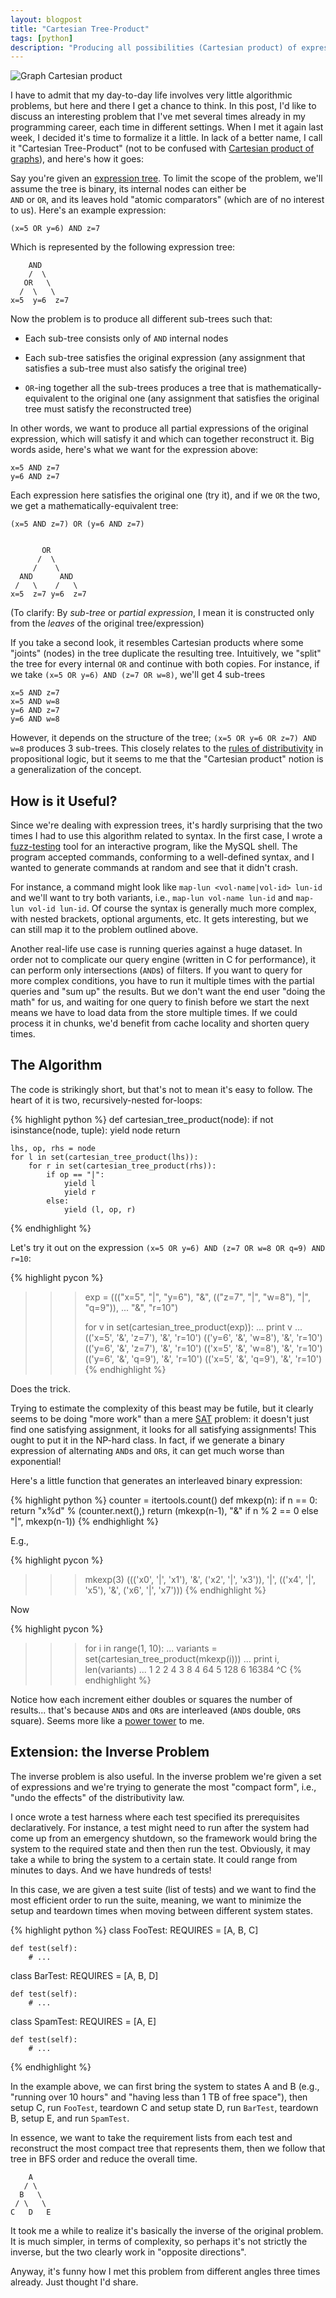 ```yaml
---
layout: blogpost
title: "Cartesian Tree-Product"
tags: [python]
description: "Producing all possibilities (Cartesian product) of expression trees"
---
```


<img src="http://tomerfiliba.com/static/res/2013-05-03-Graph-Cartesian-product2.png" title="Graph Cartesian product" class="blog-post-image" />

I have to admit that my day-to-day life involves very little algorithmic problems, but here and
there I get a chance to think. In this post, I'd like to discuss an interesting problem that I've met 
several times already in my programming career, each time in different settings. When I met it again
last week, I decided it's time to formalize it a little. In lack of a better name, I call it 
"Cartesian Tree-Product" (not to be confused with [Cartesian product of graphs](http://en.wikipedia.org/wiki/Cartesian_product_of_graphs)), 
and here's how it goes:

Say you're given an [expression tree](http://en.wikipedia.org/wiki/Binary_expression_tree). To 
limit the scope of the problem, we'll assume the tree is binary, its internal nodes can either be  
`AND` or `OR`, and its leaves hold "atomic comparators" (which are of no interest to us). 
Here's an example expression:

    (x=5 OR y=6) AND z=7

Which is represented by the following expression tree:

        AND
        /  \
       OR   \ 
      /  \   \
    x=5  y=6  z=7

Now the problem is to produce all different sub-trees such that:

* Each sub-tree consists only of `AND` internal nodes

* Each sub-tree satisfies the original expression (any assignment that satisfies a sub-tree 
  must also satisfy the original tree)

* `OR`-ing together all the sub-trees produces a tree that is mathematically-equivalent to the 
  original one (any assignment that satisfies the original tree must satisfy the reconstructed tree)

In other words, we want to produce all partial expressions of the original expression, which 
will satisfy it and which can together reconstruct it. Big words aside, here's what we want for
the expression above:

    x=5 AND z=7
    y=6 AND z=7

Each expression here satisfies the original one (try it), and if we `OR` the two, we get a 
mathematically-equivalent tree:

    (x=5 AND z=7) OR (y=6 AND z=7)
    
    
           OR
          /  \
         /    \
      AND      AND
     /   \    /   \
    x=5  z=7 y=6  z=7

(To clarify: By *sub-tree* or *partial expression*, I mean it is constructed only from 
the *leaves* of the original tree/expression)

If you take a second look, it resembles Cartesian products where some "joints" (nodes) in the tree 
duplicate the resulting tree. Intuitively, we "split" the tree for every internal `OR` and continue 
with both copies. For instance, if we take `(x=5 OR y=6) AND (z=7 OR w=8)`, 
we'll get 4 sub-trees 
    
    x=5 AND z=7
    x=5 AND w=8
    y=6 AND z=7
    y=6 AND w=8

However, it depends on the structure of the tree; `(x=5 OR y=6 OR z=7) AND w=8` produces 3 sub-trees.
This closely relates to the [rules of distributivity](http://en.wikipedia.org/wiki/Distributive_law)
in propositional logic, but it seems to me that the "Cartesian product" notion is a generalization 
of the concept.

## How is it Useful? ##

Since we're dealing with expression trees, it's hardly surprising that the two times I had to 
use this algorithm related to syntax. In the first case, I wrote a [fuzz-testing](http://en.wikipedia.org/wiki/Fuzz_testing)
tool for an interactive program, like the MySQL shell. The program accepted commands, conforming to
a well-defined syntax, and I wanted to generate commands at random and see that it didn't crash.

For instance, a command might look like `map-lun <vol-name|vol-id> lun-id` and we'll want to try
both variants, i.e., `map-lun vol-name lun-id` and `map-lun vol-id lun-id`. Of course the syntax
is generally much more complex, with nested brackets, optional arguments, etc. It gets interesting,
but we can still map it to the problem outlined above.

Another real-life use case is running queries against a huge dataset. In order not to complicate 
our query engine (written in C for performance), it can perform only intersections (`AND`s) of filters. 
If you want to query for more complex conditions, you have to run it multiple times with the 
partial queries and "sum up" the results. But we don't want the end user "doing the math" for us,
and waiting for one query to finish before we start the next means we have to load data from the
store multiple times. If we could process it in chunks, we'd benefit from cache locality and shorten
query times.

## The Algorithm ##

The code is strikingly short, but that's not to mean it's easy to follow. The heart of it is
two, recursively-nested for-loops:

{% highlight python %}
def cartesian_tree_product(node):
    if not isinstance(node, tuple):
        yield node
        return
    
    lhs, op, rhs = node
    for l in set(cartesian_tree_product(lhs)):
        for r in set(cartesian_tree_product(rhs)):
            if op == "|":
                yield l
                yield r
            else:
                yield (l, op, r)
{% endhighlight %}

Let's try it out on the expression `(x=5 OR y=6) AND (z=7 OR w=8 OR q=9) AND r=10`:

{% highlight pycon %}
>>> exp = ((("x=5", "|", "y=6"), "&", (("z=7", "|", "w=8"), "|", "q=9")),
...         "&", "r=10")
>>>
>>> for v in set(cartesian_tree_product(exp)):
...     print v
...
(('x=5', '&', 'z=7'), '&', 'r=10')
(('y=6', '&', 'w=8'), '&', 'r=10')
(('y=6', '&', 'z=7'), '&', 'r=10')
(('x=5', '&', 'w=8'), '&', 'r=10')
(('y=6', '&', 'q=9'), '&', 'r=10')
(('x=5', '&', 'q=9'), '&', 'r=10')
{% endhighlight %}

Does the trick.

Trying to estimate the complexity of this beast may be futile, but it clearly seems to be 
doing "more work" than a mere [SAT](http://en.wikipedia.org/wiki/Boolean_satisfiability_problem)
problem: it doesn't just find one satisfying assignment, it looks for all satisfying assignments!
This ought to put it in the NP-hard class. In fact, if we generate a binary expression of 
alternating `AND`s and `OR`s, it can get much worse than exponential!

Here's a little function that generates an interleaved binary expression:

{% highlight python %}
counter = itertools.count()
def mkexp(n):
    if n == 0:
        return "x%d" % (counter.next(),)
    return (mkexp(n-1), "&" if n % 2 == 0 else "|", mkexp(n-1))
{% endhighlight %}

E.g., 

{% highlight pycon %}
>>> mkexp(3)
((('x0', '|', 'x1'), '&', ('x2', '|', 'x3')), '|', (('x4', '|', 'x5'), 
   '&', ('x6', '|', 'x7')))
{% endhighlight %}

Now

{% highlight pycon %}
>>> for i in range(1, 10):
...     variants = set(cartesian_tree_product(mkexp(i)))
...     print i, len(variants)
...
1 2
2 4
3 8
4 64
5 128
6 16384
^C
{% endhighlight %}

Notice how each increment either doubles or squares the number of results... that's because `AND`s and 
`OR`s are interleaved (`AND`s double, `OR`s square). Seems more like a 
[power tower](http://en.wikipedia.org/wiki/Tetration) to me. 

## Extension: the Inverse Problem ##
The inverse problem is also useful. In the inverse problem we're given a set of expressions and
we're trying to generate the most "compact form", i.e., "undo the effects" of the 
distributivity law.

I once wrote a test harness where each test specified its prerequisites declaratively. For instance,
a test might need to run after the system had come up from an emergency shutdown, so the framework 
would bring the system to the required state and then then run the test. Obviously, it may take
a while to bring the system to a certain state. It could range from minutes to days. And we have 
hundreds of tests!

In this case, we are given a test suite (list of tests) and we want to find the most efficient 
order to run the suite, meaning, we want to minimize the setup and teardown times when moving between
different system states.

{% highlight python %}
class FooTest:
    REQUIRES = [A, B, C]
    
    def test(self):
        # ...

class BarTest:
    REQUIRES = [A, B, D]

    def test(self):
        # ...

class SpamTest:
    REQUIRES = [A, E]

    def test(self):
        # ...
{% endhighlight %}

In the example above, we can first bring the system to states A and B (e.g., "running over 10 
hours" and "having less than 1 TB of free space"), then setup C, run `FooTest`, teardown C 
and setup state D, run `BarTest`, teardown B, setup E, and run `SpamTest`.

In essence, we want to take the requirement lists from each test and reconstruct the most 
compact tree that represents them, then we follow that tree in BFS order and reduce the 
overall time.

        A
       / \
      B   \
     / \   \
    C   D   E

It took me a while to realize it's basically the inverse of the original problem. It is much
simpler, in terms of complexity, so perhaps it's not strictly the inverse, but the two clearly
work in "opposite directions". 

Anyway, it's funny how I met this problem from different angles three times already. Just 
thought I'd share.

